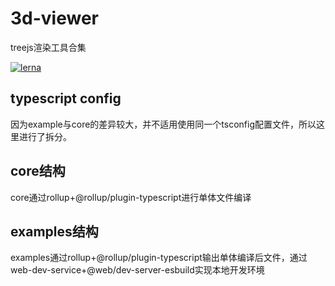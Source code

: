 # 3d-viewer
treejs渲染工具合集

[![lerna](https://img.shields.io/badge/maintained%20with-lerna-cc00ff.svg)](https://lerna.js.org/)

## typescript config
因为example与core的差异较大，并不适用使用同一个tsconfig配置文件，所以这里进行了拆分。

## core结构
core通过rollup+@rollup/plugin-typescript进行单体文件编译

## examples结构
examples通过rollup+@rollup/plugin-typescript输出单体编译后文件，通过web-dev-service+@web/dev-server-esbuild实现本地开发环境